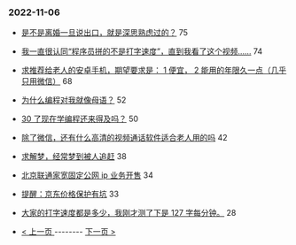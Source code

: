 ### 2022-11-06 
- [是不是离婚一旦说出口，就是深思熟虑过的？](https://www.v2ex.com/t/893006) 75
- [我一直很认同“程序员拼的不是打字速度”，直到我看了这个视频……](https://www.v2ex.com/t/892973) 74
- [求推荐给老人的安卓手机，期望要求是： 1 便宜， 2 能用的年限久一点（几乎只用微信）](https://www.v2ex.com/t/893017) 68
- [为什么编程对我就像母语？](https://www.v2ex.com/t/893058) 52
- [30 了现在学编程还来得及吗？](https://www.v2ex.com/t/892970) 50
- [除了微信，还有什么高清的视频通话软件适合老人用的吗](https://www.v2ex.com/t/893045) 42
- [求解梦，经常梦到被人追赶](https://www.v2ex.com/t/893014) 38
- [北京联通家宽固定公网 ip 业务开售](https://www.v2ex.com/t/893035) 34
- [提醒：京东价格保护有坑](https://www.v2ex.com/t/893050) 33
- [大家的打字速度都是多少，我刚才测了下是 127 字每分钟。](https://www.v2ex.com/t/892996) 28 

- [ < 上一页 ](https://github.com/able8/v2ex-hot-record/blob/master/2022-11-05.md) -------- [ 下一页 > ](https://github.com/able8/v2ex-hot-record/blob/master/2022-11-07.md)
